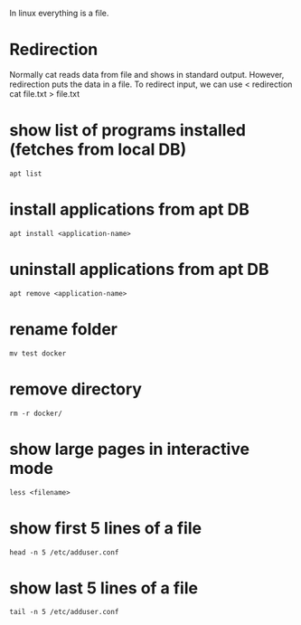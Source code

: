 In linux everything is a file.

# Redirection
Normally cat reads data from file and shows in standard output. However, redirection puts the data in a file.
To redirect input, we can use < redirection
    cat file.txt > file.txt

# show list of programs installed (fetches from local DB)
    apt list

# install applications from apt DB
    apt install <application-name>

# uninstall applications from apt DB
    apt remove <application-name>

# rename folder
    mv test docker

# remove directory 
    rm -r docker/

# show large pages in interactive mode
    less <filename>

# show first 5 lines of a file
    head -n 5 /etc/adduser.conf

# show last 5 lines of a file
    tail -n 5 /etc/adduser.conf